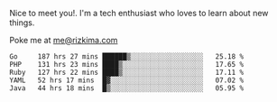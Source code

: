Nice to meet you!. I'm a tech enthusiast who loves to learn about new things.

Poke me at me@rizkima.com


<!--START_SECTION:waka-->
```text
Go     187 hrs 27 mins ██████▒░░░░░░░░░░░░░░░░░░   25.18 % 
PHP    131 hrs 23 mins ████▒░░░░░░░░░░░░░░░░░░░░   17.65 % 
Ruby   127 hrs 22 mins ████▒░░░░░░░░░░░░░░░░░░░░   17.11 % 
YAML   52 hrs 17 mins  █▓░░░░░░░░░░░░░░░░░░░░░░░   07.02 % 
Java   44 hrs 18 mins  █▒░░░░░░░░░░░░░░░░░░░░░░░   05.95 % 
```
<!--END_SECTION:waka-->
